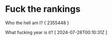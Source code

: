 # Fuck the rankings

Who the hell am I?
{ 2355448 }

What fucking year is it?
[ 2024-07-28T00:10:31Z ]
